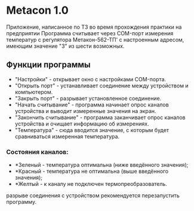 # Metacon 1.0

Приложение, написанное по ТЗ во время прохождения практики на предприятии
Программа считывает через COM-порт измерения температур с регулятора Метакон-562-ТП' с настроенным адресом, имеющим значение "3" из шести возможных.

## Функции программы

- "Настройки" - открывает окно с настройками COM-порта.
- "Открыть порт" - устанавливает соединение между устройством и компьютером.
- "Закрыть порт" - разрывает установленное соединение.
- "Начать считывание" - программа начинает опрос каналов устройства и выводит измеренные значения на экран.
- "Закончить считывание" - программа заканчивает опрос каналов устройства и очищает информацию об измерениях.
- "Температура" - сюда вводится значение, с которым будет сравниваться измеренная температура.

### Состояния каналов:

- *Зеленый - температура оптимальна (ниже введённого значения);
- *Красный - температура не оптимальна (выше введённого значения);
- *Желтый - к каналу не подключен термопреобразователь.

разрыве соединения с устройством рекомендуется перезапустить программу.
